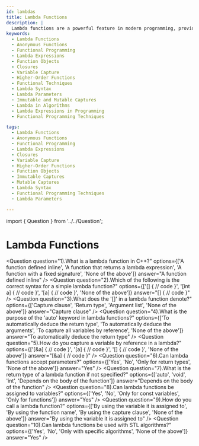 ```yaml
---
id: lambdas
title: Lambda Functions
description: |
  Lambda functions are a powerful feature in modern programming, providing a concise way to define anonymous functions. This guide explores how to use lambda functions, capture variables from the surrounding scope, and pass them as arguments to other functions. Learn about lambda expressions, syntax, and the flexibility they offer in functional programming and other paradigms.
keywords:
  - Lambda Functions
  - Anonymous Functions
  - Functional Programming
  - Lambda Expressions
  - Function Objects
  - Closures
  - Variable Capture
  - Higher-Order Functions
  - Functional Techniques
  - Lambda Syntax
  - Lambda Parameters
  - Immutable and Mutable Captures
  - Lambda in Algorithms
  - Lambda Expressions in Programming
  - Functional Programming Techniques

tags:
  - Lambda Functions
  - Anonymous Functions
  - Functional Programming
  - Lambda Expressions
  - Closures
  - Variable Capture
  - Higher-Order Functions
  - Function Objects
  - Immutable Captures
  - Mutable Captures
  - Lambda Syntax
  - Functional Programming Techniques
  - Lambda Parameters

---
```

import { Question } from '../../Question';

# Lambda Functions

<Question
  question="1).What is a lambda function in C++?"
  options={['A function defined inline', 'A function that returns a lambda expression', 'A function with a fixed signature', 'None of the above']}
  answer="A function defined inline"
/>
<Question
  question="2).Which of the following is the correct syntax for a simple lambda function?"
  options={['[] { // code }', '[int a] { // code }', '[a] { // code }', 'None of the above']}
  answer="[] { // code }"
/>
<Question
  question="3).What does the '[]' in a lambda function denote?"
  options={['Capture clause', 'Return type', 'Argument list', 'None of the above']}
  answer="Capture clause"
/>
<Question
  question="4).What is the purpose of the 'auto' keyword in lambda functions?"
  options={['To automatically deduce the return type', 'To automatically deduce the arguments', 'To capture all variables by reference', 'None of the above']}
  answer="To automatically deduce the return type"
/>
<Question
  question="5).How do you capture a variable by reference in a lambda?"
  options={['[&a] { // code }', '[a] { // code }', '[] { // code }', 'None of the above']}
  answer="[&a] { // code }"
/>
<Question
  question="6).Can lambda functions accept parameters?"
  options={['Yes', 'No', 'Only for return types', 'None of the above']}
  answer="Yes"
/>
<Question
  question="7).What is the return type of a lambda function if not specified?"
  options={['auto', 'void', 'int', 'Depends on the body of the function']}
  answer="Depends on the body of the function"
/>
<Question
  question="8).Can lambda functions be assigned to variables?"
  options={['Yes', 'No', 'Only for const variables', 'Only for functions']}
  answer="Yes"
/>
<Question
  question="9).How do you call a lambda function?"
  options={['By using the variable it is assigned to', 'By using the function name', 'By using the capture clause', 'None of the above']}
  answer="By using the variable it is assigned to"
/>
<Question
  question="10).Can lambda functions be used with STL algorithms?"
  options={['Yes', 'No', 'Only with specific algorithms', 'None of the above']}
  answer="Yes"
/>
